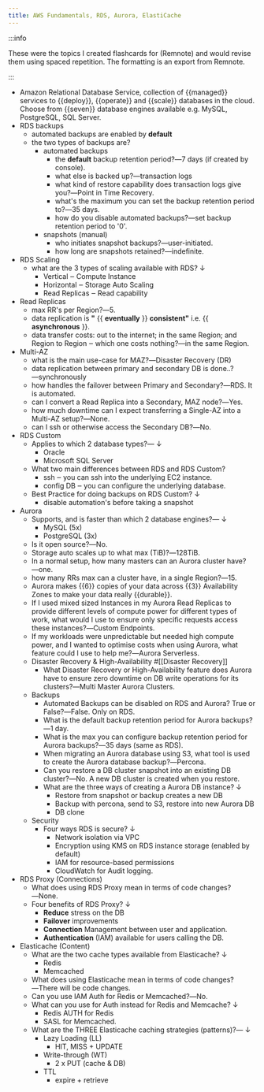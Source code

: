 ```yaml
---
title: AWS Fundamentals, RDS, Aurora, ElastiCache
---
```


:::info

These were the topics I created flashcards for (Remnote) and would revise them using spaced repetition. The formatting is an export from Remnote.

:::

- Amazon Relational Database Service, collection of {{managed}} services to {{deploy}}, {{operate}} and {{scale}} databases in the cloud. Choose from {{seven}} database engines available e.g. MySQL, PostgreSQL, SQL Server.
- RDS backups
  - automated backups are enabled by **default**
  - the two types of backups are?
    - automated backups
      - the **default** backup retention period?―7 days (if created by console).
      - what else is backed up?―transaction logs
      - what kind of restore capability does transaction logs give you?―Point in Time Recovery.
      - what's the maximum you can set the backup retention period to?―35 days.
      - how do you disable automated backups?―set backup retention period to '0'.
    - snapshots (manual)
      - who initiates snapshot backups?―user-initiated.
      - how long are snapshots retained?―indefinite.
- RDS Scaling
  - what are the 3 types of scaling available with RDS? ↓
    - Vertical ‒ Compute Instance
    - Horizontal ‒ Storage Auto Scaling
    - Read Replicas ‒ Read capability
- Read Replicas
  - max RR's per Region?―5.
  - data replication is  __"__ {{ __eventually__ }} __consistent"__  i.e. {{ __asynchronous__ }}.
  - data transfer costs: out to the internet; in the same Region; and Region to Region ‒ which one costs nothing?―in the same Region.
- Multi-AZ
  - what is the main use-case for MAZ?―Disaster Recovery (DR)
  - data replication between primary and secondary DB is done..?―synchronously
  - how handles the failover between Primary and Secondary?―RDS. It is automated.
  - can I convert a Read Replica into a Secondary, MAZ node?―Yes.
  - how much downtime can I expect transferring a Single-AZ into a Multi-AZ setup?―None.
  - can I ssh or otherwise access the Secondary DB?―No.
- RDS Custom
  - Applies to which 2 database types?― ↓
    - Oracle
    - Microsoft SQL Server
  - What two main differences between RDS and RDS Custom?
    - ssh ‒ you can ssh into the underlying EC2 instance.
    - config DB ‒ you can configure the underlying database.
  - Best Practice for doing backups on RDS Custom? ↓
    - disable automation's before taking a snapshot
- Aurora
  - Supports, and is faster than which 2 database engines?― ↓
    - MySQL (5x)
    - PostgreSQL (3x)
  - Is it open source?―No.
  - Storage auto scales up to what max (TiB)?―128TiB.
  - In a normal setup, how many masters can an Aurora cluster have?―one.
  - how many RRs max can a cluster have, in a single Region?―15.
  - Aurora makes {{6}} copies of your data across {{3}} Availability Zones to make your data really {{durable}}.
  - If I used mixed sized Instances in my Aurora Read Replicas to provide different levels of compute power for different types of work, what would I use to ensure only specific requests access these instances?―Custom Endpoints.
  - If my workloads were unpredictable but needed high compute power, and I wanted to optimise costs when using Aurora, what feature could I use to help me?―Aurora Serverless.
  - Disaster Recovery & High-Availability   #[[Disaster Recovery]]
    - What Disaster Recovery or High-Availability feature does Aurora have to ensure zero downtime on DB write operations for its clusters?―Multi Master Aurora Clusters.
  - Backups
    - Automated Backups can be disabled on RDS and Aurora? True or False?―False. Only on RDS.
    - What is the default backup retention period for Aurora backups?―1 day.
    - What is the max you can configure backup retention period for Aurora backups?―35 days (same as RDS).
    - When migrating an Aurora database using S3, what tool is used to create the Aurora database backup?―Percona.
    - Can you restore a DB cluster snapshot into an existing DB cluster?―No. A new DB cluster is created when you restore.
    - What are the three ways of creating a Aurora DB instance? ↓
      - Restore from snapshot or backup creates a new DB
      - Backup with percona, send to S3, restore into new Aurora DB
      - DB clone
  - Security
    - Four ways RDS is secure? ↓
      - Network isolation via VPC
      - Encryption using KMS on RDS instance storage (enabled by default)
      - IAM for resource-based permissions
      - CloudWatch for Audit logging.
- RDS Proxy (Connections)
  - What does using RDS Proxy mean in terms of code changes?―None.
  - Four benefits of RDS Proxy? ↓
    - __Reduce__ stress on the DB
    - __Failover__ improvements
    - __Connection__ Management between user and application.
    - __Authentication__ (IAM) available for users calling the DB.
- Elasticache (Content)
  - What are the two cache types available from Elasticache? ↓
    - Redis
    - Memcached
  - What does using Elasticache mean in terms of code changes?―There will be code changes.
  - Can you use IAM Auth for Redis or Memcached?―No.
  - What can you use for Auth instead for Redis and Memcache? ↓
    - Redis AUTH for Redis
    - SASL for Memcached.
  - What are the THREE Elasticache caching strategies (patterns)?― ↓
    - Lazy Loading (LL)
      - HIT, MISS + UPDATE
    - Write-through (WT)
      - 2 x PUT (cache & DB)
    - TTL
      - expire + retrieve
